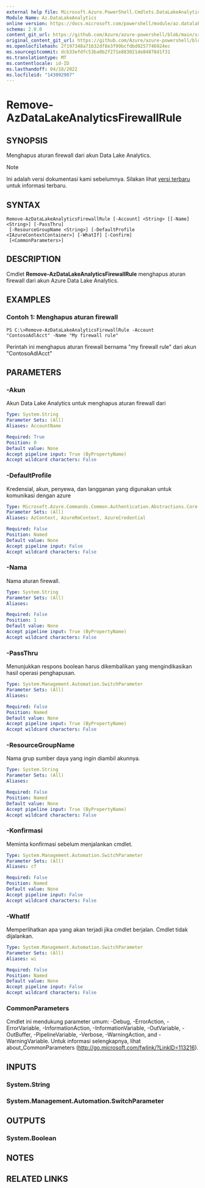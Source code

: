 ```yaml
---
external help file: Microsoft.Azure.PowerShell.Cmdlets.DataLakeAnalytics.dll-Help.xml
Module Name: Az.DataLakeAnalytics
online version: https://docs.microsoft.com/powershell/module/az.datalakeanalytics/remove-azdatalakeanalyticsfirewallrule
schema: 2.0.0
content_git_url: https://github.com/Azure/azure-powershell/blob/main/src/DataLakeAnalytics/DataLakeAnalytics/help/Remove-AzDataLakeAnalyticsFirewallRule.md
original_content_git_url: https://github.com/Azure/azure-powershell/blob/main/src/DataLakeAnalytics/DataLakeAnalytics/help/Remove-AzDataLakeAnalyticsFirewallRule.md
ms.openlocfilehash: 2f197348a71632df8e3f99bcfdbd9257746924ec
ms.sourcegitcommit: dcb33efdfc53ba0b2f271e883021de84878d1f31
ms.translationtype: MT
ms.contentlocale: id-ID
ms.lasthandoff: 04/18/2022
ms.locfileid: "143092907"
---
```

# Remove-AzDataLakeAnalyticsFirewallRule

## SYNOPSIS
Menghapus aturan firewall dari akun Data Lake Analytics.

> [!NOTE]
>Ini adalah versi dokumentasi kami sebelumnya. Silakan lihat [versi terbaru](/powershell/module/az.datalakeanalytics/remove-azdatalakeanalyticsfirewallrule) untuk informasi terbaru.

## SYNTAX

```
Remove-AzDataLakeAnalyticsFirewallRule [-Account] <String> [[-Name] <String>] [-PassThru]
 [-ResourceGroupName <String>] [-DefaultProfile <IAzureContextContainer>] [-WhatIf] [-Confirm]
 [<CommonParameters>]
```

## DESCRIPTION
Cmdlet **Remove-AzDataLakeAnalyticsFirewallRule** menghapus aturan firewall dari akun Azure Data Lake Analytics.

## EXAMPLES

### Contoh 1: Menghapus aturan firewall
```
PS C:\>Remove-AzDataLakeAnalyticsFirewallRule -Account "ContosoAdlAcct" -Name "My firewall rule"
```

Perintah ini menghapus aturan firewall bernama "my firewall rule" dari akun "ContosoAdlAcct"

## PARAMETERS

### -Akun
Akun Data Lake Analytics untuk menghapus aturan firewall dari

```yaml
Type: System.String
Parameter Sets: (All)
Aliases: AccountName

Required: True
Position: 0
Default value: None
Accept pipeline input: True (ByPropertyName)
Accept wildcard characters: False
```

### -DefaultProfile
Kredensial, akun, penyewa, dan langganan yang digunakan untuk komunikasi dengan azure

```yaml
Type: Microsoft.Azure.Commands.Common.Authentication.Abstractions.Core.IAzureContextContainer
Parameter Sets: (All)
Aliases: AzContext, AzureRmContext, AzureCredential

Required: False
Position: Named
Default value: None
Accept pipeline input: False
Accept wildcard characters: False
```

### -Nama
Nama aturan firewall.

```yaml
Type: System.String
Parameter Sets: (All)
Aliases:

Required: False
Position: 1
Default value: None
Accept pipeline input: True (ByPropertyName)
Accept wildcard characters: False
```

### -PassThru
Menunjukkan respons boolean harus dikembalikan yang mengindikasikan hasil operasi penghapusan.

```yaml
Type: System.Management.Automation.SwitchParameter
Parameter Sets: (All)
Aliases:

Required: False
Position: Named
Default value: None
Accept pipeline input: True (ByPropertyName)
Accept wildcard characters: False
```

### -ResourceGroupName
Nama grup sumber daya yang ingin diambil akunnya.

```yaml
Type: System.String
Parameter Sets: (All)
Aliases:

Required: False
Position: Named
Default value: None
Accept pipeline input: True (ByPropertyName)
Accept wildcard characters: False
```

### -Konfirmasi
Meminta konfirmasi sebelum menjalankan cmdlet.

```yaml
Type: System.Management.Automation.SwitchParameter
Parameter Sets: (All)
Aliases: cf

Required: False
Position: Named
Default value: None
Accept pipeline input: False
Accept wildcard characters: False
```

### -WhatIf
Memperlihatkan apa yang akan terjadi jika cmdlet berjalan.
Cmdlet tidak dijalankan.

```yaml
Type: System.Management.Automation.SwitchParameter
Parameter Sets: (All)
Aliases: wi

Required: False
Position: Named
Default value: None
Accept pipeline input: False
Accept wildcard characters: False
```

### CommonParameters
Cmdlet ini mendukung parameter umum: -Debug, -ErrorAction, -ErrorVariable, -InformationAction, -InformationVariable, -OutVariable, -OutBuffer, -PipelineVariable, -Verbose, -WarningAction, and -WarningVariable. Untuk informasi selengkapnya, lihat about_CommonParameters (http://go.microsoft.com/fwlink/?LinkID=113216).

## INPUTS

### System.String

### System.Management.Automation.SwitchParameter

## OUTPUTS

### System.Boolean

## NOTES

## RELATED LINKS
